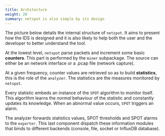 ```yaml
---
title: Architecture
weight: 20
summary: netspot is also simple by its design
---
```


The picture below details the internal structure of `netspot`. It aims to present how the IDS is designed and it is also likely to help both the user and the developer to better understand the tool.


<object data="/assets/archi.svg" type="image/svg+xml" style="width: 100%;"></object>


At the lowest level, `netspot` parse packets and increment some basic **counters**. This part is performed by the `miner` subpackage.
The source can either be an network interface or a .pcap file (network capture).

At a given frequency, counter values are retrieved so as to build **statistics**, this is the role of the `analyzer`. The statistics are the measures monitored by `netspot`.

Every statistic embeds an instance of the `SPOT` algorithm to monitor itself. This algorithm learns the *normal* behaviour of the statistic and constantly updates its knowledge. When an abnormal value occurs, `SPOT` triggers an alarm.

The analyzer forwards statistics values, SPOT thresholds and SPOT alarms to the `exporter`. This last component dispatch
these information modules that binds to different backends 
(console, file, socket or InfluxDB database).